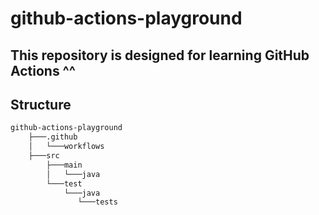 # github-actions-playground
## This repository is designed for learning GitHub Actions ^^
## Structure
```bash
github-actions-playground
    ├───.github
    │   └───workflows
    ├───src
        ├───main
        │   └───java
        └───test
            └───java
               └───tests
```
